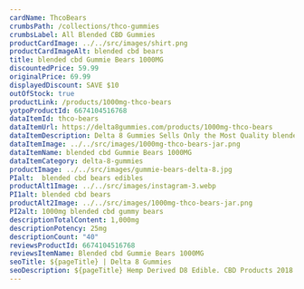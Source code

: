 ```yaml
---
cardName: ThcoBears
crumbsPath: /collections/thco-gummies
crumbsLabel: All Blended CBD Gummies
productCardImage: ../../src/images/shirt.png
productCardImageAlt: blended cbd bears
title: blended cbd Gummie Bears 1000MG
discountedPrice: 59.99
originalPrice: 69.99
displayedDiscount: SAVE $10
outOfStock: true
productLink: /products/1000mg-thco-bears
yotpoProductId: 6674104516768
dataItemId: thco-bears
dataItemUrl: https://delta8gummies.com/products/1000mg-thco-bears
dataItemDescription: Delta 8 Gummies Sells Only the Most Quality blended cbd Gummie Bears Fully Formulated from Hemp. These products are 2018 Federal Farm Bill Legal.
dataItemImage: ../../src/images/1000mg-thco-bears-jar.png
dataItemName: blended cbd Gummie Bears 1000MG
dataItemCategory: delta-8-gummies
productImage: ../../src/images/gummie-bears-delta-8.jpg
PIalt:  blended cbd bears edibles
productAlt1Image: ../../src/images/instagram-3.webp
PI1alt: blended cbd bears
productAlt2Image: ../../src/images/1000mg-thco-bears-jar.png
PI2alt: 1000mg blended cbd gummy bears
descriptionTotalContent: 1,000mg
descriptionPotency: 25mg
descriptionCount: "40"
reviewsProductId: 6674104516768
reviewsItemName: Blended cbd Gummie Bears 1000MG
seoTitle: ${pageTitle} | Delta 8 Gummies
seoDescription: ${pageTitle} Hemp Derived D8 Edible. CBD Products 2018 Fedral Farm Bill legal. Consume Responsibly. 
---
```

